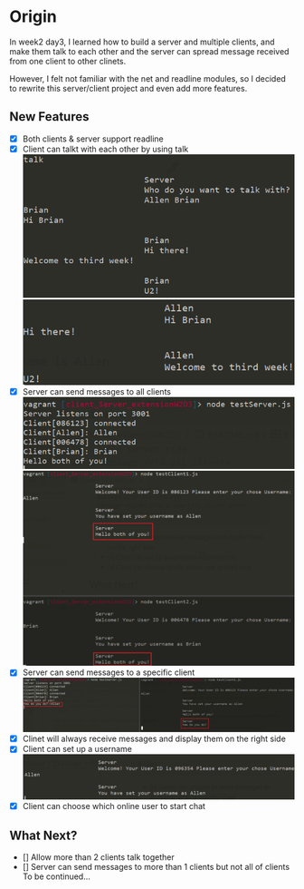 # Origin
In week2 day3, I learned how to build a server and multiple clients, and make them talk to each other and the server can spread message received from one client to other clinets.

However, I felt not familiar with the net and readline modules, so I decided to rewrite this server/client project and even add more features.

## New Features
- [x] Both clients & server support readline
- [x] Client can talkt with each other by using talk
![](https://github.com/Allenzzp/client_Server_extensionW2D3/blob/main/resource/talk_between_clients1.png)
![](https://github.com/Allenzzp/client_Server_extensionW2D3/blob/main/resource/talk_between_clients2.png)
- [x] Server can send messages to all clients
![](https://github.com/Allenzzp/client_Server_extensionW2D3/blob/main/resource/server_mesg2all1.png)
![](https://github.com/Allenzzp/client_Server_extensionW2D3/blob/main/resource/server_mesg2all2.png)
- [x] Server can send messages to a specific client
![](https://github.com/Allenzzp/client_Server_extensionW2D3/blob/main/resource/server_mesg2oneClient.png)
- [x] Clinet will always receive messages and display them on the right side
- [x] Client can set up a username
![sample_pic](https://github.com/Allenzzp/client_Server_extensionW2D3/blob/main/resource/set_username.png)
- [x] Client can choose which online user to start chat

## What Next?
- [] Allow more than 2 clients talk together
- [] Server can send messages to more than 1 clients but not all of clients
To be continued...